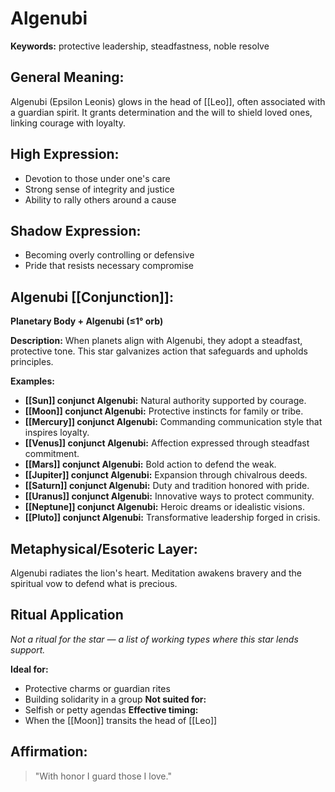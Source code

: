 # Algenubi


**Keywords:** protective leadership, steadfastness, noble resolve

## General Meaning:
Algenubi (Epsilon Leonis) glows in the head of [[Leo]], often
associated with a guardian spirit. It grants determination and
the will to shield loved ones, linking courage with loyalty.

## High Expression:
- Devotion to those under one's care
- Strong sense of integrity and justice
- Ability to rally others around a cause

## Shadow Expression:
- Becoming overly controlling or defensive
- Pride that resists necessary compromise

## Algenubi [[Conjunction]]:

**Planetary Body + Algenubi (≤1° orb)**

**Description:**
When planets align with Algenubi, they adopt a steadfast,
protective tone. This star galvanizes action that safeguards
and upholds principles.

**Examples:**
- **[[Sun]] conjunct Algenubi:** Natural authority supported by
  courage.
- **[[Moon]] conjunct Algenubi:** Protective instincts for family
  or tribe.
- **[[Mercury]] conjunct Algenubi:** Commanding communication style
  that inspires loyalty.
- **[[Venus]] conjunct Algenubi:** Affection expressed through
  steadfast commitment.
- **[[Mars]] conjunct Algenubi:** Bold action to defend the weak.
- **[[Jupiter]] conjunct Algenubi:** Expansion through chivalrous
  deeds.
- **[[Saturn]] conjunct Algenubi:** Duty and tradition honored with
  pride.
- **[[Uranus]] conjunct Algenubi:** Innovative ways to protect
  community.
- **[[Neptune]] conjunct Algenubi:** Heroic dreams or idealistic
  visions.
- **[[Pluto]] conjunct Algenubi:** Transformative leadership forged
  in crisis.

## Metaphysical/Esoteric Layer:
Algenubi radiates the lion's heart. Meditation awakens bravery
and the spiritual vow to defend what is precious.

## Ritual Application
*Not a ritual for the star — a list of working types where this star lends support.*

**Ideal for:**
- Protective charms or guardian rites
- Building solidarity in a group
**Not suited for:**
- Selfish or petty agendas
**Effective timing:**
- When the [[Moon]] transits the head of [[Leo]]

## Affirmation:

> "With honor I guard those I love."

